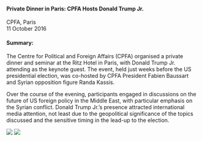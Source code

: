 <h4>Private Dinner in Paris: CPFA Hosts Donald Trump Jr.</h4>


CPFA, Paris    
11 October 2016


<h4>Summary:</h4>

The Centre for Political and Foreign Affairs (CPFA) organised a private dinner and seminar at the Ritz Hotel in Paris, with Donald Trump Jr. attending as the keynote guest. The event, held just weeks before the US presidential election, was co-hosted by CPFA President Fabien Baussart and Syrian opposition figure Randa Kassis.

Over the course of the evening, participants engaged in discussions on the future of US foreign policy in the Middle East, with particular emphasis on the Syrian conflict. Donald Trump Jr.’s presence attracted international media attention, not least due to the geopolitical significance of the topics discussed and the sensitive timing in the lead-up to the election.

![](65.jpeg)
![](66.JPG)
<p></p>

